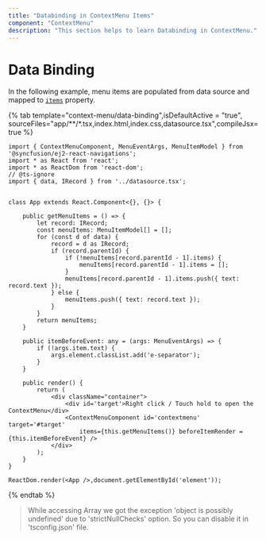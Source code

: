 ```yaml
---
title: "Databinding in ContextMenu Items"
component: "ContextMenu"
description: "This section helps to learn Databinding in ContextMenu."
---
```

# Data Binding

In the following example, menu items are populated from data source and mapped to
[`items`](https://ej2.syncfusion.com/react/documentation/api/context-menu/menuItemModel/#items) property.

{% tab template="context-menu/data-binding",isDefaultActive = "true", sourceFiles="app/**/*.tsx,index.html,index.css,datasource.tsx",compileJsx=true %}

```tsx
import { ContextMenuComponent, MenuEventArgs, MenuItemModel } from '@syncfusion/ej2-react-navigations';
import * as React from 'react';
import * as ReactDom from 'react-dom';
// @ts-ignore
import { data, IRecord } from '../datasource.tsx';


class App extends React.Component<{}, {}> {

    public getMenuItems = () => {
        let record: IRecord;
        const menuItems: MenuItemModel[] = [];
        for (const d of data) {
            record = d as IRecord;
            if (record.parentId) {
                if (!menuItems[record.parentId - 1].items) {
                    menuItems[record.parentId - 1].items = [];
                }
                menuItems[record.parentId - 1].items.push({ text: record.text });
            } else {
                menuItems.push({ text: record.text });
            }
        }
        return menuItems;
    }

    public itemBeforeEvent: any = (args: MenuEventArgs) => {
        if (!args.item.text) {
            args.element.classList.add('e-separator');
        }
    }

    public render() {
        return (
            <div className="container">
                <div id='target'>Right click / Touch hold to open the ContextMenu</div>
                <ContextMenuComponent id='contextmenu' target='#target'
                    items={this.getMenuItems()} beforeItemRender = {this.itemBeforeEvent} />
            </div>
        );
    }
}

ReactDom.render(<App />,document.getElementById('element'));
```

{% endtab %}

> While accessing Array we got the exception 'object is possibly undefined' due to 'strictNullChecks' option. So you can disable it in 'tsconfig.json' file.